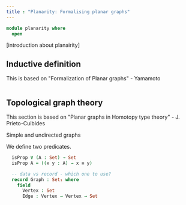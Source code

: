 ```yaml
---
title : "Planarity: Formalising planar graphs"
---
```


```agda
module planarity where
  open 
```

[introduction about planairity]

## Inductive definition

This is based on "Formalization of Planar graphs" - Yamamoto

```agda

```


## Topological graph theory
This section is based on "Planar graphs in Homotopy type theory" - J. Prieto-Cuibides

Simple and undirected graphs


We define two predicates.

```agda
  isProp ∀ (A : Set) → Set
  isProp A = ((x y : A) → x ≡ y)
```

```agda
  -- data vs record - which one to use?
  record Graph : Set₁ where
    field
      Vertex : Set
      Edge : Vertex → Vertex → Set
```
